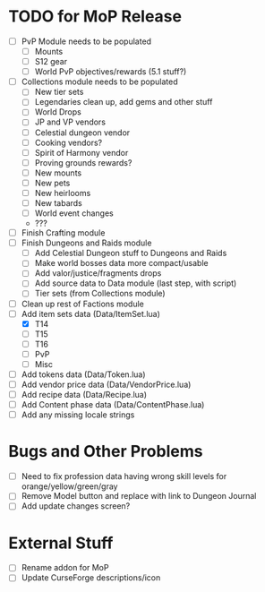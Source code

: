 # TODO for MoP Release
- [ ] PvP Module needs to be populated
    - [ ] Mounts
    - [ ] S12 gear
    - [ ] World PvP objectives/rewards (5.1 stuff?)
- [ ] Collections module needs to be populated
    - [ ] New tier sets
    - [ ] Legendaries clean up, add gems and other stuff
    - [ ] World Drops
    - [ ] JP and VP vendors
    - [ ] Celestial dungeon vendor
    - [ ] Cooking vendors?
    - [ ] Spirit of Harmony vendor
    - [ ] Proving grounds rewards?
    - [ ] New mounts
    - [ ] New pets
    - [ ] New heirlooms
    - [ ] New tabards
    - [ ] World event changes
    - ???
- [ ] Finish Crafting module
- [ ] Finish Dungeons and Raids module
    - [ ] Add Celestial Dungeon stuff to Dungeons and Raids
    - [ ] Make world bosses data more compact/usable
    - [ ] Add valor/justice/fragments drops
    - [ ] Add source data to Data module (last step, with script)
    - [ ] Tier sets (from Collections module)
- [ ] Clean up rest of Factions module
- [ ] Add item sets data (Data/ItemSet.lua)
    - [x] T14
    - [ ] T15
    - [ ] T16
    - [ ] PvP
    - [ ] Misc
- [ ] Add tokens data (Data/Token.lua)
- [ ] Add vendor price data (Data/VendorPrice.lua)
- [ ] Add recipe data (Data/Recipe.lua)
- [ ] Add Content phase data (Data/ContentPhase.lua)
- [ ] Add any missing locale strings

# Bugs and Other Problems
- [ ] Need to fix profession data having wrong skill levels for orange/yellow/green/gray
- [ ] Remove Model button and replace with link to Dungeon Journal
- [ ] Add update changes screen?

# External Stuff
- [ ] Rename addon for MoP
- [ ] Update CurseForge descriptions/icon
